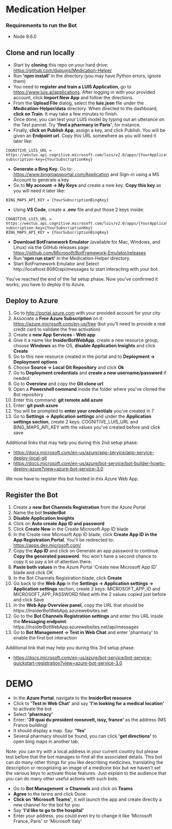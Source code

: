 # Medication Helper

### Requirements to run the Bot

- Node 8.6.0

## Clone and run locally
- Start by **cloning** this repo on your hard drive: https://github.com/dupuyjs/Medication-Helper
- Run **'npm install'** in the directory (you may have Python errors, ignore them)
- You need to **register and train a LUIS Application**, go to https://www.luis.ai/applications. After logging in with your provided account, click **Import New App** and follow the directions. 
- From the **Upload File** dialog, select the **luis.json** file under the **Medication-Helper/data** directory. When directed to the dashboard, **click on Train**. It may take a few minutes to finish. 
- Once done, you can test your LUIS model by typing out an utterance on the Test pannel. Try **'find a pharmacy in Paris'**, for instance. 
- Finally, **click on Publish App**, assign a key, and click Publish. You will be given an **Endpoint url**. Copy this URL somewhere as you will need it later like:

``` text
COGNITIVE_LUIS_URL = https://westus.api.cognitive.microsoft.com/luis/v2.0/apps/{YourApplicationId}?subscription-key={YourSubscriptionKey}
```

- **Generate a Bing Key**. Go to: https://www.bingmapsportal.com/Application and Sign-in using a MS Account to generate a key
- Go to **My account -> My Keys** and create a new key. **Copy this key** as you will need it later like:

``` text
BING_MAPS_API_KEY = {YourSubscriptionBingKey}
```

- Using **VS Code**, create a **.env** file and put those 2 keys inside:

``` text
COGNITIVE_LUIS_URL = https://westus.api.cognitive.microsoft.com/luis/v2.0/apps/{YourApplicationId}?subscription-key={YourSubscriptionKey}
BING_MAPS_API_KEY = {YourSubscriptionBingKey}
```

- **Download BotFramework Emulator** (available for Mac, Windows, and Linux) via the GitHub releases page: https://github.com/Microsoft/BotFramework-Emulator/releases
- Run **'npm run start'** in the Medication-Helper directory.
- Start BotFramework Emulator and Select http://localhost:8080/api/messages to start interacting with your bot.

You've reached the end of the 1st setup phase. Now you've confirmed it works, you have to deploy it to Azure. 

## Deploy to Azure

1. Go to http://portal.azure.com with your provided account for your city
2. Associate a **Free Azure Subscription** on it: https://azure.microsoft.com/en-us/free (but you'll need to provide a real credit card to validate the free activation)
3. Create a **new App Services - Web app** 
4. Give it a name like **InsiderBot<YourCity>WebApp**, create a new resource group, choose **Windows** as the OS, **disable Application Insights** and click **Create**
5. Go to this new resource created in the portal and to **Deployment -> Deployment options**
6. Choose **Source -> Local Git Repository** and click **Ok**
7. Go to **Deployment credentials** and **create a new username/password** if needed
8. Go to **Overview** and copy the **Git clone url**
9. Open a **Powershell command** inside the folder where you've cloned the Bot repository
10. Enter this command: **git remote add azure <YourGitCloneURL>**
11. Enter: **git push azure**
12. You will be prompted to **enter your credentials** you've created in 7
13. Go to **Settings -> Application settings** and under the **Application settings section**, create 2 keys: COGNITIVE_LUIS_URL and BING_MAPS_API_KEY with the values you've created before and click save

Additional links that may help you during this 2nd setup phase:

- https://docs.microsoft.com/en-us/azure/app-service/app-service-deploy-local-git
- https://docs.microsoft.com/en-us/azure/bot-service/bot-builder-howto-deploy-azure?view=azure-bot-service-3.0

We now have to register this bot hosted in this Azure Web App. 

## Register the Bot

1. Create a **new Bot Channels Registration** from the Azure Portal
2. Name the bot **InsiderBot<YourCity>**
3. **Disable Application Insights**
4. Click on **Auto create App ID and password**
5. Click **Create New** in the Create Microsoft App ID blade
6. In the Create new Microsoft App ID blade, click **Create App ID in the App Registration Portal**. You'll be redirected to: https://apps.dev.microsoft.com/
7. Copy the **App ID** and click on Generate an app password to continue. **Copy the generated password**. You won't have a second chance to copy it so pay a lot of attention there.
8. **Paste both values** in the Azure Portal 'Create new Microsoft App ID' blade and click OK
9. In the Bot Channels Registration blade, click **Create**
10. Go back to the **Web App** in the **Settings -> Application settings -> Application settings** section, create 2 keys: MICROSOFT_APP_ID and MICROSOFT_APP_PASSWORD filled with the 2 values copied just before and click Save
11. In the **Web App Overview panel**, copy the URL that should be https://InsiderBot<YourCity>WebApp.azurewebsites.net
12. Go to the **Bot Channels Registration settings** and enter this URL inside the **Messaging endpoint**: https://InsiderBot<YourCity>WebApp.azurewebsites.net/api/messages
13. Go to **Bot Management -> Test in Web Chat** and enter 'pharmacy' to enable the first bot interaction

Additional link that may help you during this 3rd setup phase:
- https://docs.microsoft.com/en-us/azure/bot-service/bot-service-quickstart-registration?view=azure-bot-service-3.0

# DEMO

- In the **Azure Portal**, navigate to the **InsiderBot<YourCity> resource**
- Click to **'Test in Web Chat'** and say **'I'm looking for a medical location'** to activate the bot
- Select **'pharmacy'**
- Enter: **'39 quai du president roosevelt, issy, france'** as the address (MS France building)
- It should display a map. Say: **'Yes'**
- Several pharmacy should be found, you can click **'get directions'** to open bing maps in another tab. 

Note: you can try with a local address in your current country but please test before that the bot manages to find all the associated details. 
This bot can do many other things for you like describing medicines, translating the description or recognizing an image of a medicine box but we haven't set the various keys to activate those features. Just explain to the audience that you can do many other useful actions with such bots.

- Go to **Bot Management -> Channels** and click on **Teams**
- **Agree** to the terms and click Done
- **Click on 'Microsoft Teams'**, it will launch the app and create directly a new channel for the bot for you
- Say **'I'd like to go to the hospital'**
- Enter your address, you could even try to change it like 'Microsoft France, Paris' or 'Microsoft Italy'

